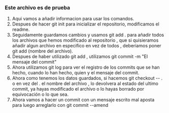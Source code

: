 ### Este archivo es de prueba
1. Aqui vamos a añadir informacion para usar los comandos.
2. Despues de hacer git init para inicializar el repositorio, modificamos el readme.
3. Seguidamente guardamos cambios y usamos git add . para añadir todos los archivos que hemos modificado al repositorio , que si quisieramos añadir algun archivo en especifico en vez de todos , deberiamos poner git add (nombre del archivo).
4. Despues de haber utilizado git add , utilizamos git commit -m "El mensaje del commit"
5. Ahora utilizamos git log para ver el registro de los commits que se han hecho, cuando lo han hecho, quien y el mensaje del commit.
6. Ahora como tenemos los datos guardados, si hacemos git checkout -- . o en vez del . el nombre del archivo , lo devolvera al estado del ultimo commit, ya hayas modificado el archivo o lo hayas borrado por equivocación o lo que sea.
7. Ahora vamos a hacer un commit con un mensaje escrito mal aposta para luego arreglarlo con git commit --amend